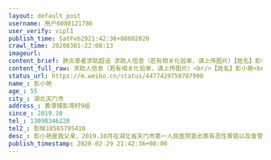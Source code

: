 ```yaml
---
layout: default_post
username: 用户6080121786
user_verify: vipl1
publish_time: SatFeb2921:42:36+08002020
crawl_time: 20200301-22:00:13
imageurl: 
content_brief: 肺炎患者求助超话 求助人信息（若有相关化验单，请上传图片）【姓名】彭小艳【年龄】55【所在城市】湖北天门市【所在小区、社区】黄潭镇彭湾村9组【患病时间】2019.10【联系方式】13098346220【其他紧急联系人】彭辉18565795410【病情描述】彭小艳是我父亲，2019.10月在湖北省天门市第一人 ...全文
content_full_raw: 求助人信息（若有相关化验单，请上传图片）<br/>【姓名】彭小艳<br/>【年龄】55<br/>【所在城市】湖北天门市<br/>【所在小区、社区】黄潭镇彭湾村9组<br/>【患病时间】2019.10<br/>【联系方式】13098346220<br/>【其他紧急联系人】彭辉18565795410<br/>【病情描述】彭小艳是我父亲，2019.10月在湖北省天门市第一人民医院查出患有恶性胃癌以及食管炎，当时已是中期，做了胃部肿瘤切除和食管糜烂部位切除手术之后，一直在做癌细胞放疗和化疗处理，原计划化疗和放疗一共6期，计划于今年7月中旬结束，目前已做了3期化疗，由于新冠肺炎目前天门第一人民医院已不收治化疗放疗病人，但是现在我父亲已经距离本该去第四次放疗和化疗的时间1个多月了，目前在家里情况很糟糕，经常恶心呕吐没有精神头发掉光了，求助现在天门哪里能收治化疗放疗的病人，跟急切，这些
status_url: https://m.weibo.cn/status/4477420750787990
name_: 彭小艳
age_: 55
city_: 湖北天门市
address_: 黄潭镇彭湾村9组
since_: 2019.10
tel_: 13098346220
tel2_: 彭辉18565795410
desc_: 彭小艳是我父亲，2019.10月在湖北省天门市第一人民医院查出患有恶性胃癌以及食管炎，当时已是中期，做了胃部肿瘤切除和食管糜烂部位切除手术之后，一直在做癌细胞放疗和化疗处理，原计划化疗和放疗一共6期，计划于今年7月中旬结束，目前已做了3期化疗，由于新冠肺炎目前天门第一人民医院已不收治化疗放疗病人，但是现在我父亲已经距离本该去第四次放疗和化疗的时间1个多月了，目前在家里情况很糟糕，经常恶心呕吐没有精神头发掉光了，求助现在天门哪里能收治化疗放疗的病人，跟急切，这些
publish_timestamp: 2020-02-29 21:42:36+08:00
---
```

